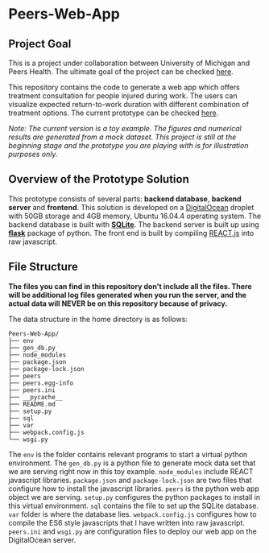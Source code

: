 # Peers-Web-App
## Project Goal
This is a project under collaboration between University of Michigan and Peers Health. The ultimate goal of the project can be checked [here](https://www.peershealth.com/university-of-michigan-rtw-intelligent-learning-research/).

This repository contains the code to generate a web app which offers treatment consultation for people injured during work. The users can visualize expected return-to-work duration with different combination of treatment options. The current prototype can be checked [here](https://notebooks.umichpeers.org). 

*Note: The current version is a toy example. The figures and numerical results are generated from a mock dataset. This project is still at the beginning stage and the prototype you are playing with is for illustration purposes only.*
## Overview of the Prototype Solution
This prototype consists of several parts: **backend database**, **backend server** and **frontend**. This solution is developed on a [DigitalOcean](https://www.digitalocean.com/) droplet with 50GB storage and 4GB memory, Ubuntu 16.04.4 operating system. The backend database is built with [**SQLite**](https://www.sqlite.org/index.html). The backend server is built up using [**flask**](http://flask.pocoo.org/) package of python. The front end is built by compiling [REACT.js](https://reactjs.org/) into raw javascript.
## File Structure
**The files you can find in this repository don't include all the files. There will be additional log files generated when you run the server, and the actual data will NEVER be on this repository because of privacy.**

The data structure in the home directory is as follows:
```
Peers-Web-App/
├── env
├── gen_db.py
├── node_modules
├── package.json
├── package-lock.json
├── peers
├── peers.egg-info
├── peers.ini
├── __pycache__
├── README.md
├── setup.py
├── sql
├── var
├── webpack.config.js
└── wsgi.py
```
The `env` is the folder contains relevant programs to start a virtual python environment. The `gen_db.py` is a python file to generate mock data set that we are serving right now in this toy example. `node_modules` include REACT javascript libraries. `package.json` and `package-lock.json` are two files that configure how to install the javascript libraries. `peers` is the python web app object we are serving. `setup.py` configures the python packages to install in this virtual environment. `sql` contains the file to set up the SQLite database. `var` folder is where the database lies. `webpack.config.js` configures how to compile the ES6 style javascripts that I have written into raw javascript. `peers.ini` and `wsgi.py` are configuration files to deploy our web app on the DigitalOcean server.
